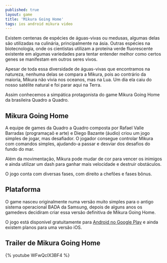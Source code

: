```yaml
---
published: true
layout: game
title: 'Mikura Going Home'
tags: ios android mikura video
---
```

Existem centenas de espécies de águas-vivas ou medusas, algumas delas são utilizadas na culinária, principalmente na ásia. Outras espécies na biotecnologia, onde os cientistas utilizam a proteína verde fluorescente existente em algumas variedades para tentar entender melhor como certos genes se manifestam em outros seres vivos. 

Apesar de toda essa diversidade de águas-vivas que encontramos na natureza, nenhuma delas se compara a Mikura, pois ao contrário da maioria, Mikura não vivia nos oceanos, mas na Lua. Um dia ela caiu do nosso satélite natural e foi parar aqui na Terra.

Assim conhecemos a simpática protagonista do game Mikura Going Home da brasileira Quadro a Quadro.

## Mikura Going Home
A equipe de games da Quadro a Quadro composta por Rafael Valle Barradas (programaçaõ e arte) e Diego Bazante (áudio) criou um jogo simples de jogar, mas desafiador. O jogador consegue controlar Mikura com comandos simples, ajudando-a passar e desviar dos desafios do fundo do mar. 

Além da movimentação, Mikura pode mudar de cor para vencer os inimigos e ainda utilizar um dash para ganhar mais velocidade e destruir obstáculos.

O jogo conta com diversas fases, com direito a chefões e fases bônus.




## Plataforma
O game nasceu originalmente numa versão muito simples para o antigo sistema operacional BADA da Samsung, depois de alguns anos os gamedevs decidiram criar essa versão definitiva de Mikura Going Home.

O jogo está disponível gratuitamente para <a href="https://play.google.com/store/apps/details?id=com.qaq.mikurafree&hl=pt_BR" target="_blank">Android no Google Play</a>
 e ainda existem planos para uma versão iOS.

## Trailer de Mikura Going Home
{% youtube WFwQcIX3BF4 %}